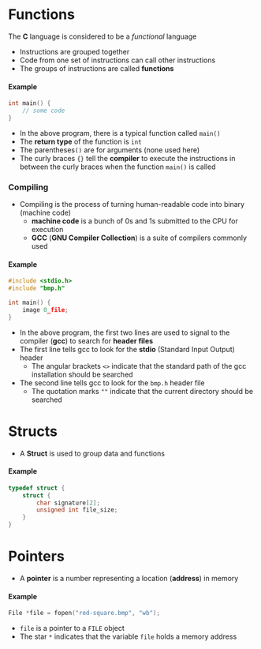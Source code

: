 # Functions
The **C** language is considered to be a *functional* language
- Instructions are grouped together
- Code from one set of instructions can call other instructions
- The groups of instructions are called **functions**

#### Example
```c
int main() {
	// some code
}
```

- In the above program, there is a typical function called `main()`
- The **return type** of the function is `int`
- The parentheses`()` are for arguments (none used here)
- The curly braces `{}` tell the **compiler** to execute the instructions in between the curly braces when the function `main()` is called

### Compiling
- Compiling is the process of turning human-readable code into binary (machine code)
	- **machine code** is a bunch of 0s and 1s submitted to the CPU for execution
	- **GCC** (**GNU Compiler Collection**) is a suite of compilers commonly used

#### Example
```c
#include <stdio.h>
#include "bmp.h"

int main() {
	image 0_file;
}
```

- In the above program, the first two lines are used to signal to the compiler (**gcc**) to search for **header files**
- The first line tells gcc to look for the **stdio** (Standard Input Output) header
	- The angular brackets `<>` indicate that the standard path of the gcc installation should be searched
- The second line tells gcc to look for the `bmp.h` header file 
	- The quotation marks `""`  indicate that the current directory should be searched


# Structs

- A **Struct** is used to group data and functions

#### Example
```c
typedef struct {
	struct {
		char signature[2];
		unsigned int file_size;
	}
}
```


# Pointers

- A **pointer** is a number representing a location (**address**) in memory

#### Example
```c
File *file = fopen("red-square.bmp", "wb");
```

- `file` is a pointer to a `FILE` object
- The star `*` indicates that the variable `file` holds a memory address
